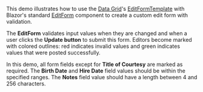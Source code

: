 This demo illustrates how to use the [Data Grid](https://docs.devexpress.com/Blazor/DevExpress.Blazor.DxDataGrid-1)'s [EditFormTemplate](https://docs.devexpress.com/Blazor/DevExpress.Blazor.DxDataGrid-1.EditFormTemplate) with Blazor's standard [EditForm](https://docs.microsoft.com/aspnet/core/blazor/forms-validation?view=aspnetcore-3.0) component to create a custom edit form with validation.

The **EditForm** validates input values when they are changed and when a user clicks the **Update button** to submit this form. Editors become marked with colored outlines: red indicates invalid values and green indicates values that were posted successfully.

In this demo, all form fields except for **Title of Courtesy** are marked as required. The **Birth Date** and **Hire Date** field values should be within the specified ranges. The **Notes** field value should have a length between 4 and 256 characters.
